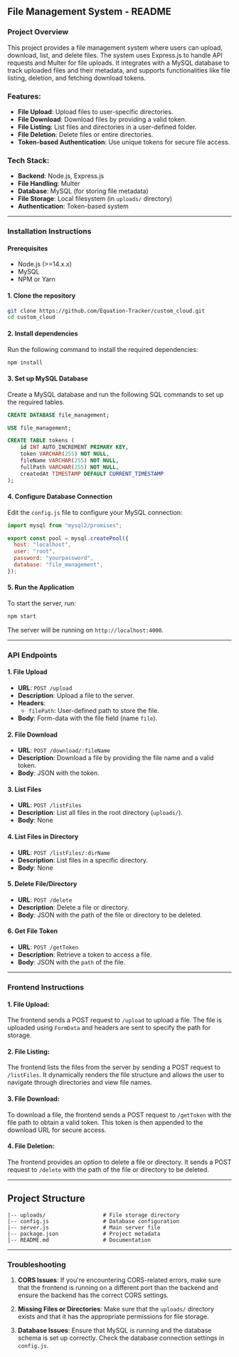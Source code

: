 ## File Management System - README

### Project Overview

This project provides a file management system where users can upload, download, list, and delete files. The system uses Express.js to handle API requests and Multer for file uploads. It integrates with a MySQL database to track uploaded files and their metadata, and supports functionalities like file listing, deletion, and fetching download tokens.

### Features:

- **File Upload**: Upload files to user-specific directories.
- **File Download**: Download files by providing a valid token.
- **File Listing**: List files and directories in a user-defined folder.
- **File Deletion**: Delete files or entire directories.
- **Token-based Authentication**: Use unique tokens for secure file access.

### Tech Stack:

- **Backend**: Node.js, Express.js
- **File Handling**: Multer
- **Database**: MySQL (for storing file metadata)
- **File Storage**: Local filesystem (in `uploads/` directory)
- **Authentication**: Token-based system

---

### Installation Instructions

#### Prerequisites

- Node.js (>=14.x.x)
- MySQL
- NPM or Yarn

#### 1. Clone the repository

```bash
git clone https://github.com/Equation-Tracker/custom_cloud.git
cd custom_cloud
```

#### 2. Install dependencies

Run the following command to install the required dependencies:

```bash
npm install
```

#### 3. Set up MySQL Database

Create a MySQL database and run the following SQL commands to set up the required tables.

```sql
CREATE DATABASE file_management;

USE file_management;

CREATE TABLE tokens (
    id INT AUTO_INCREMENT PRIMARY KEY,
    token VARCHAR(255) NOT NULL,
    fileName VARCHAR(255) NOT NULL,
    fullPath VARCHAR(255) NOT NULL,
    createdAt TIMESTAMP DEFAULT CURRENT_TIMESTAMP
);
```

#### 4. Configure Database Connection

Edit the `config.js` file to configure your MySQL connection:

```js
import mysql from "mysql2/promises";

export const pool = mysql.createPool({
  host: "localhost",
  user: "root",
  password: "yourpassword",
  database: "file_management",
});
```

#### 5. Run the Application

To start the server, run:

```bash
npm start
```

The server will be running on `http://localhost:4000`.

---

### API Endpoints

#### 1. **File Upload**

- **URL**: `POST /upload`
- **Description**: Upload a file to the server.
- **Headers**:
  - `filePath`: User-defined path to store the file.
- **Body**: Form-data with the file field (name `file`).

#### 2. **File Download**

- **URL**: `POST /download/:fileName`
- **Description**: Download a file by providing the file name and a valid token.
- **Body**: JSON with the token.

#### 3. **List Files**

- **URL**: `POST /listFiles`
- **Description**: List all files in the root directory (`uploads/`).
- **Body**: None

#### 4. **List Files in Directory**

- **URL**: `POST /listFiles/:dirName`
- **Description**: List files in a specific directory.
- **Body**: None

#### 5. **Delete File/Directory**

- **URL**: `POST /delete`
- **Description**: Delete a file or directory.
- **Body**: JSON with the path of the file or directory to be deleted.

#### 6. **Get File Token**

- **URL**: `POST /getToken`
- **Description**: Retrieve a token to access a file.
- **Body**: JSON with the `path` of the file.

---

### Frontend Instructions

#### 1. File Upload:

The frontend sends a POST request to `/upload` to upload a file. The file is uploaded using `FormData` and headers are sent to specify the path for storage.

#### 2. File Listing:

The frontend lists the files from the server by sending a POST request to `/listFiles`. It dynamically renders the file structure and allows the user to navigate through directories and view file names.

#### 3. File Download:

To download a file, the frontend sends a POST request to `/getToken` with the file path to obtain a valid token. This token is then appended to the download URL for secure access.

#### 4. File Deletion:

The frontend provides an option to delete a file or directory. It sends a POST request to `/delete` with the path of the file or directory to be deleted.

---

## Project Structure

```
|-- uploads/                  # File storage directory
|-- config.js                 # Database configuration
|-- server.js                 # Main server file
|-- package.json              # Project metadata
|-- README.md                 # Documentation
```

---

### Troubleshooting

1. **CORS Issues**: If you're encountering CORS-related errors, make sure that the frontend is running on a different port than the backend and ensure the backend has the correct CORS settings.

2. **Missing Files or Directories**: Make sure that the `uploads/` directory exists and that it has the appropriate permissions for file storage.

3. **Database Issues**: Ensure that MySQL is running and the database schema is set up correctly. Check the database connection settings in `config.js`.
